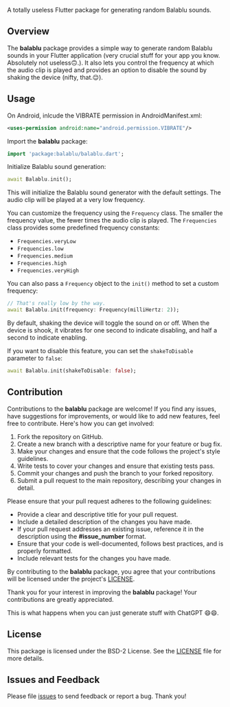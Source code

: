 <!--
This README describes the package. If you publish this package to pub.dev,
this README's contents appear on the landing page for your package.

For information about how to write a good package README, see the guide for
[writing package pages](https://dart.dev/guides/libraries/writing-package-pages).

For general information about developing packages, see the Dart guide for
[creating packages](https://dart.dev/guides/libraries/create-library-packages)
and the Flutter guide for
[developing packages and plugins](https://flutter.dev/developing-packages).
-->

A totally useless Flutter package for generating random Balablu sounds.

## Overview

The **balablu** package provides a simple way to generate random Balablu sounds in your Flutter application (very crucial stuff for your app you know. Absolutely not useless🙃.). It also lets you control the frequency at which the audio clip is played and provides an option to disable the sound by shaking the device (nifty, that.😌).


## Usage

On Android, inlcude the VIBRATE permission in AndroidManifest.xml:
```xml
<uses-permission android:name="android.permission.VIBRATE"/>
```


Import the **balablu** package:

```dart
import 'package:balablu/balablu.dart';
```

Initialize Balablu sound generation:

```dart
await Balablu.init();
```

This will initialize the Balablu sound generator with the default settings. The audio clip will be played at a very low frequency.

You can customize the frequency using the `Frequency` class. The smaller the frequency value, the fewer times the audio clip is played. The `Frequencies` class provides some predefined frequency constants:

* `Frequencies.veryLow`
* `Frequencies.low`
* `Frequencies.medium`
* `Frequencies.high`
* `Frequencies.veryHigh`

You can also pass a `Frequency` object to the `init()` method to set a custom frequency:

```dart
// That's really low by the way.
await Balablu.init(frequency: Frequency(milliHertz: 2));
```

By default, shaking the device will toggle the sound on or off. When the device is shook, it vibrates for one second to indicate disabling, and half a second to indicate enabling. 

If you want to disable this feature, you can set the `shakeToDisable` parameter to `false`:

```dart
await Balablu.init(shakeToDisable: false);
```

## Contribution
Contributions to the **balablu** package are welcome! If you find any issues, have suggestions for improvements, or would like to add new features, feel free to contribute. Here's how you can get involved:

1. Fork the repository on GitHub.
2. Create a new branch with a descriptive name for your feature or bug fix.
3. Make your changes and ensure that the code follows the project's style guidelines.
4. Write tests to cover your changes and ensure that existing tests pass.
5. Commit your changes and push the branch to your forked repository.
6. Submit a pull request to the main repository, describing your changes in detail.

Please ensure that your pull request adheres to the following guidelines:

* Provide a clear and descriptive title for your pull request.
* Include a detailed description of the changes you have made.
* If your pull request addresses an existing issue, reference it in the description using the **#issue_number** format.
* Ensure that your code is well-documented, follows best practices, and is properly formatted.
* Include relevant tests for the changes you have made.

By contributing to the **balablu** package, you agree that your contributions will be licensed under the project's [LICENSE]([https://](https://github.com/SBilaal/balablu/blob/main/LICENSE)).

Thank you for your interest in improving the **balablu** package! Your contributions are greatly appreciated.

This is what happens when you can just generate stuff with ChatGPT 😄😄.


## License
This package is licensed under the BSD-2 License. See the [LICENSE](https://github.com/SBilaal/balablu/blob/main/LICENSE) file for more details.

## Issues and Feedback
Please file [issues](https://github.com/SBilaal/balablu/issues) to send feedback or report a bug. Thank you!
